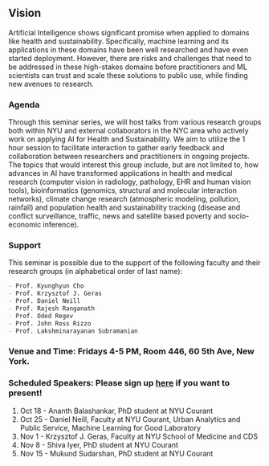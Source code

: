 ## Vision
Artificial Intelligence shows significant promise when applied to domains like health and sustainability. Specifically, machine learning and its applications in these domains have been well researched and have even started deployment. However, there are risks and challenges that need to be addressed in these high-stakes domains before practitioners and ML scientists can trust and scale these solutions to public use, while finding new avenues to research.

### Agenda

Through this seminar series, we will host talks from various research groups both within NYU and external collaborators in the NYC area who actively work on applying AI for Health and Sustainability. We aim to utilize the 1 hour session to facilitate interaction to gather early feedback and collaboration between researchers and practitioners in ongoing projects. The topics that would interest this group include, but are not limited to, how advances in AI have transformed applications in health and medical research (computer vision in radiology, pathology, EHR and human vision tools), bioinformatics (genomics, structural and molecular interaction networks), climate change research (atmospheric modeling, pollution, rainfall) and population health and sustainability tracking (disease and conflict surveillance, traffic, news and satellite based poverty and socio-economic inference).

### Support

This seminar is possible due to the support of the following faculty and their research groups (in alphabetical order of last name):

```markdown
- Prof. Kyunghyun Cho
- Prof. Krzysztof J. Geras
- Prof. Daniel Neill
- Prof. Rajesh Ranganath
- Prof. Oded Regev
- Prof. John Ross Rizzo
- Prof. Lakshminarayanan Subramanian
```

### Venue and Time: Fridays 4-5 PM, Room 446, 60 5th Ave, New York.

### Scheduled Speakers: Please sign up [here](https://forms.gle/yJY7GMc1HXeka78J8) if you want to present!

1. Oct 18 - Ananth Balashankar, PhD student at NYU Courant
2. Oct 25 - Daniel Neill, Faculty at NYU Courant, Urban Analytics and Public Service, Machine Learning for Good Laboratory
3. Nov 1 - Krzysztof J. Geras, Faculty at NYU School of Medicine and CDS
4. Nov 8 - Shiva Iyer, PhD student at NYU Courant
5. Nov 15 - Mukund Sudarshan, PhD student at NYU Courant
